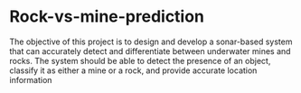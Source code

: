 # Rock-vs-mine-prediction
The objective of this project is to design and develop a sonar-based system that can accurately detect and differentiate between underwater mines and rocks. The system should be able to detect the presence of an object, classify it as either a mine or a rock, and provide accurate location information
